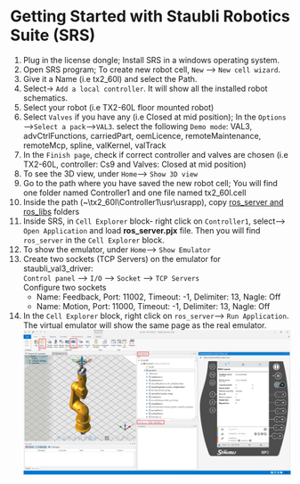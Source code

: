 # Getting Started with Staubli Robotics Suite (SRS)

1. Plug in the license dongle; Install SRS in a windows operating system.
2. Open SRS program; To create new robot cell, `New` --> `New cell wizard`.
3. Give it a Name (i.e tx2_60l) and select the Path.
4. Select-> `Add a local controller`. It will show all the installed robot schematics.
5. Select your robot (i.e TX2-60L floor mounted robot)
6. Select `Valves` if you have any (i.e Closed at mid position); In the `Options` -->`Select a pack`-->`VAL3`. select the following `Demo mode`: VAL3, advCtrlFunctions, carriedPart, oemLicence, remoteMaintenance, remoteMcp, spline, valKernel, valTrack
7. In the `Finish page`, check if correct controller and valves are chosen (i.e TX2-60L, controller: Cs9 and Valves: Closed at mid position)
8. To see the 3D view, under `Home`--> `Show 3D view`
8. Go to the path where you have saved the new robot cell; You will find one folder named Controller1 and one file named tx2_60l.cell
9. Inside the path (~\tx2_60l\Controller1\usr\usrapp), copy [ros_server and ros_libs](https://github.com/ros-industrial/staubli_val3_driver/tree/master/staubli_val3_driver/val3) folders
10. Inside SRS, in `Cell Explorer` block- right click on `Controller1`, select--> `Open Application` and load **ros_server.pjx** file. Then you will find `ros_server` in the `Cell Explorer` block.
11. To show the emulator, under `Home`--> `Show Emulator`
12. Create two sockets (TCP Servers) on the emulator for staubli_val3_driver: <br/> 
  `Control panel` --> `I/O` --> `Socket` --> `TCP Servers` <br/>
  Configure two sockets <br/>
    + Name: Feedback, Port: 11002, Timeout: -1, Delimiter: 13, Nagle: Off <br/>
    + Name: Motion, Port: 11000, Timeout: -1, Delimiter: 13, Nagle: Off <br/>
12. In the `Cell Explorer` block, right click on `ros_server`--> `Run Application`. The virtual emulator will show the same page as the real emulator.
![Semantic description of image](/images/new_im1.PNG)

